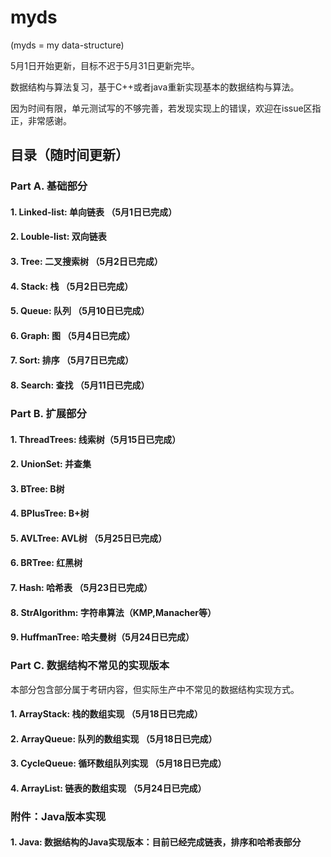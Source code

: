 # myds

(myds = my data-structure)

5月1日开始更新，目标不迟于5月31日更新完毕。

数据结构与算法复习，基于C++或者java重新实现基本的数据结构与算法。

因为时间有限，单元测试写的不够完善，若发现实现上的错误，欢迎在issue区指正，非常感谢。

## 目录（随时间更新）
### Part A. 基础部分
#### 1. Linked-list: 单向链表 （5月1日已完成）
#### 2. Louble-list: 双向链表 
#### 3. Tree: 二叉搜索树 （5月2日已完成）
#### 4. Stack: 栈 （5月2日已完成）
#### 5. Queue: 队列 （5月10日已完成）
#### 6. Graph: 图 （5月4日已完成）
#### 7. Sort: 排序 （5月7日已完成）
#### 8. Search: 查找 （5月11日已完成）

### Part B. 扩展部分
#### 1. ThreadTrees: 线索树（5月15日已完成）
#### 2. UnionSet: 并查集
#### 3. BTree: B树 
#### 4. BPlusTree: B+树 
#### 5. AVLTree: AVL树 （5月25日已完成）
#### 6. BRTree: 红黑树 
#### 7. Hash: 哈希表 （5月23日已完成）
#### 8. StrAlgorithm: 字符串算法（KMP,Manacher等）  
#### 9. HuffmanTree: 哈夫曼树（5月24日已完成）

### Part C. 数据结构不常见的实现版本
本部分包含部分属于考研内容，但实际生产中不常见的数据结构实现方式。
#### 1. ArrayStack: 栈的数组实现 （5月18日已完成）
#### 2. ArrayQueue: 队列的数组实现 （5月18日已完成）
#### 3. CycleQueue: 循环数组队列实现 （5月18日已完成）
#### 4. ArrayList: 链表的数组实现 （5月24日已完成）

### 附件：Java版本实现
#### 1. Java: 数据结构的Java实现版本：目前已经完成链表，排序和哈希表部分
 

